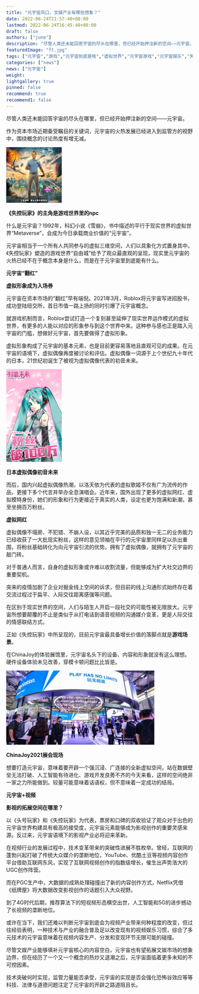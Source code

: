 ```yaml
---
title: "元宇宙风口，文娱产业有哪些想象？"
date: 2022-06-24T21:57:40+08:00
lastmod: 2022-06-24T16:45:40+08:00
draft: false
authors: ["june"]
description: "尽管人类还未能回答宇宙的尽头在哪里，但已经开始押注新的空间——元宇宙。"
featuredImage: "ft.jpg"
tags: ["元宇宙","游戏","元宇宙到底是啥","虚拟世界","元宇宙游戏","元宇宙娱乐","失控玩家"]
categories: ["news"]
news: ["元宇宙"]
weight: 
lightgallery: true
pinned: false
recommend: true
recommend1: false
---
```



尽管人类还未能回答宇宙的尽头在哪里，但已经开始押注新的空间——元宇宙。

作为资本市场近期备受瞩目的关键词，元宇宙的火热发展已经进入到监管方的视野中，围绕概念的讨论热度有增无减。

![图片](kc.png)



**《失控玩家》的主角是游戏世界里的npc** 

什么是元宇宙？1992年，科幻小说《雪崩》，书中描述的平行于现实世界的虚拟世界“Metaverse”，会成为今日承载商业价值的“元宇宙”。

元宇宙相当于一个所有人共同参与的虚拟三维空间，人们以具象化方式置身其中。《失控玩家》塑造的游戏世界“自由城”给予了观众最直观的呈现，现实里元宇宙的火热已经不在于概念本身是什么，而是在于元宇宙里到底能有什么。



**元宇宙“翻红”**

**虚拟形象成为入场券**



元宇宙在资本市场的“翻红”早有端倪。2021年3月，Roblox将元宇宙写进招股书，成功登陆纽交所，首日市值一路上扬的同时引爆了元宇宙概念。

就游戏机制而言，Roblox尝试打造一个复刻甚至延伸了现实世界运作模式的虚拟世界，有更多的人能以对应的形象参与到这个世界中来。这种参与感也正是踏入元宇宙的门槛，想做好元宇宙，首先要做得了虚拟形象。

虚拟形象构成了元宇宙的基本元素，也是目前更容易落地且直观可见的成果。在元宇宙的语境下，虚拟偶像再度被讨论和评估。虚拟偶像一词源于上个世纪九十年代的日本，21世纪初诞生了被视为虚拟偶像代表的初音未来。

![图片](ky.jpg)



**日本虚拟偶像初音未来** 

而后，国内兴起虚拟偶像热潮，以洛天依为代表的虚拟歌姬不仅有广为流传的作品，更接下多个代言并举办全息演唱会。近年来，国外出现了更多的虚拟网红、虚拟模特身份，她们的形象和行为更接近于真实的人类，设定也更为饱满和新潮，甚至坐拥百万粉丝。



**虚拟网红** 

虚拟偶像不塌房、不犯错、不崩人设，以其近乎完美的品质和独一无二的业务能力已经收获了一大批现实粉丝，这样的意见领袖在平行的元宇宙里同样足以杀出重围，将粉丝基础转化为向元宇宙引流的优势。拥有了虚拟偶像，就拥有了元宇宙的敲门砖。

对于普通人而言，自身的虚拟形象或许难以收割流量，但能够成为扩大社交边界的重要契机。

突来的疫情加剧了企业对掘金线上空间的诉求，但目前的线上沟通形式始终存在着交流过程过于扁平、人际交往距离感强等问题。

在区别于现实世界的空间，人们与陌生人开启一段社交的可能性被无限放大。元宇宙所想要颠覆的不止是类似于从打电话到语音视频的沟通媒介变革，更是人际交往的情感联结方式。

正如《失控玩家》中所呈现的，目前元宇宙最具备增长价值的落脚点就是**游戏场景**。

在ChinaJoy的体验展馆里，元宇宙名头下的设备、内容和形象就没有这么理想。硬件设备体验未见改善，穿模卡顿问题比比皆是。

![图片](ft.jpg)



**ChinaJoy2021展会现场** 

想要打造元宇宙，意味着要开辟一个强沉浸、广连接的全新虚拟空间，站在数据壁垒无法打破、人工智能有待进化、游戏开发良莠不齐的今天来看，这样的空间绝非一家之力所能做到。较量可能意味着话语权，但不意味着一定成功的结局。



**元宇宙+视频**

**影视的拓展空间在哪里？**



以《头号玩家》和《失控玩家》为代表，票房和口碑的双收验证了观众对于出色的元宇宙世界构建具有极高的接受度，元宇宙元素能够成为影视创作的重要灵感来源。反过来，元宇宙语境下的影视产业必将迎来革新。

在视频行业的发展过程中，技术变革带来的突破性进展不胜枚举。曾经，互联网的蓬勃兴起打破了传统大众媒介的垄断地位，YouTube、优酷土豆等视频内容创作平台借助互联网东风，实现了互联网视频创作的指数级增长，催生出声势浩大的UGC创作阵营。

而在PGC生产中，大数据的成熟处理碰撞出了新的内容创作方式，Netflix凭借《纸牌屋》将大数据改变影视创作的话题引入大众视野。

到了4G时代后期，推荐算法下的短视频形态横空出世，人工智能和5G的进步撼动了长视频的垄断地位。

或许在当下，我们还难以判断元宇宙到底会为视频产业带来何种程度的改变，但过往经验表明，一种技术与产业的融合普及足以改变现有的视频娱乐习惯，综合了多元技术的元宇宙意味着在视频内容生产、分发和变现环节无限可能的碰撞。

尽管文娱产业能够填补元宇宙核心的内容空白，元宇宙也有望拓展文娱市场的想象边界，但在经历了一个又一个概念的热炒又退潮之后，元宇宙面临着更多未知的不可控因素。

技术突破何时实现，监管力量能否承受，元宇宙的实现是否会强化恐怖谷效应等等科技、法律与道德问题注定了元宇宙的开辟之路道阻且长。